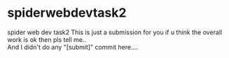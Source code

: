 # spiderwebdevtask2
spider web dev task2
This is just a submission for you if u think the overall work is ok then pls tell me..<br>And I didn't do any "[submit]" commit here....
